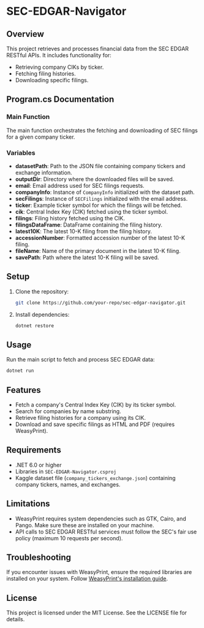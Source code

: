 # SEC-EDGAR-Navigator

## Overview
This project retrieves and processes financial data from the SEC EDGAR RESTful APIs. It includes functionality for:
- Retrieving company CIKs by ticker.
- Fetching filing histories.
- Downloading specific filings.

## Program.cs Documentation

### Main Function
The main function orchestrates the fetching and downloading of SEC filings for a given company ticker.

### Variables
- **datasetPath**: Path to the JSON file containing company tickers and exchange information.
- **outputDir**: Directory where the downloaded files will be saved.
- **email**: Email address used for SEC filings requests.
- **companyInfo**: Instance of `CompanyInfo` initialized with the dataset path.
- **secFilings**: Instance of `SECFilings` initialized with the email address.
- **ticker**: Example ticker symbol for which the filings will be fetched.
- **cik**: Central Index Key (CIK) fetched using the ticker symbol.
- **filings**: Filing history fetched using the CIK.
- **filingsDataFrame**: DataFrame containing the filing history.
- **latest10K**: The latest 10-K filing from the filing history.
- **accessionNumber**: Formatted accession number of the latest 10-K filing.
- **fileName**: Name of the primary document in the latest 10-K filing.
- **savePath**: Path where the latest 10-K filing will be saved.

## Setup
1. Clone the repository:
   ```bash
   git clone https://github.com/your-repo/sec-edgar-navigator.git
   ```
2. Install dependencies:
   ```bash
   dotnet restore
   ```

## Usage
Run the main script to fetch and process SEC EDGAR data:

```bash
dotnet run
```

## Features
- Fetch a company's Central Index Key (CIK) by its ticker symbol.
- Search for companies by name substring.
- Retrieve filing histories for a company using its CIK.
- Download and save specific filings as HTML and PDF (requires WeasyPrint).

## Requirements
- .NET 6.0 or higher
- Libraries in `SEC-EDGAR-Navigator.csproj`
- Kaggle dataset file (`company_tickers_exchange.json`) containing company tickers, names, and exchanges.

## Limitations
- WeasyPrint requires system dependencies such as GTK, Cairo, and Pango. Make sure these are installed on your machine.
- API calls to SEC EDGAR RESTful services must follow the SEC's fair use policy (maximum 10 requests per second).

## Troubleshooting
If you encounter issues with WeasyPrint, ensure the required libraries are installed on your system. Follow [WeasyPrint's installation guide](https://doc.courtbouillon.org/weasyprint/stable/first_steps.html#installation).

## License
This project is licensed under the MIT License. See the LICENSE file for details.
